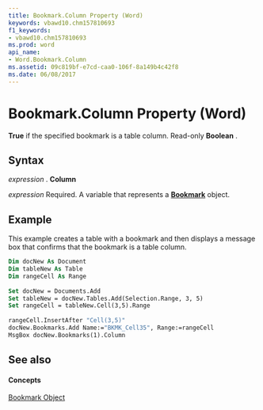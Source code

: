 ```yaml
---
title: Bookmark.Column Property (Word)
keywords: vbawd10.chm157810693
f1_keywords:
- vbawd10.chm157810693
ms.prod: word
api_name:
- Word.Bookmark.Column
ms.assetid: 09c819bf-e7cd-caa0-106f-8a149b4c42f8
ms.date: 06/08/2017
---
```



# Bookmark.Column Property (Word)

 **True** if the specified bookmark is a table column. Read-only **Boolean** .


## Syntax

 _expression_ . **Column**

 _expression_ Required. A variable that represents a **[Bookmark](Word.Bookmark.md)** object.


## Example

This example creates a table with a bookmark and then displays a message box that confirms that the bookmark is a table column.


```vb
Dim docNew As Document 
Dim tableNew As Table 
Dim rangeCell As Range 
 
Set docNew = Documents.Add 
Set tableNew = docNew.Tables.Add(Selection.Range, 3, 5) 
Set rangeCell = tableNew.Cell(3,5).Range 
 
rangeCell.InsertAfter "Cell(3,5)" 
docNew.Bookmarks.Add Name:="BKMK_Cell35", Range:=rangeCell 
MsgBox docNew.Bookmarks(1).Column
```


## See also


#### Concepts


[Bookmark Object](Word.Bookmark.md)


